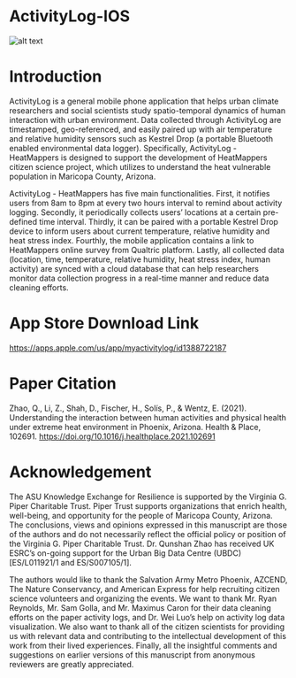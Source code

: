 # ActivityLog-IOS


![alt text](https://github.com/Ziqi-Li/ActivityLog-IOS/blob/master/Images/Bitmap.png)

# Introduction
ActivityLog is a general mobile phone application that helps urban climate researchers and social scientists study spatio-temporal dynamics of human interaction with urban environment. Data collected through ActivityLog are timestamped, geo-referenced, and easily paired up with air temperature and relative humidity sensors such as Kestrel Drop (a portable Bluetooth enabled environmental data logger). Specifically, ActivityLog - HeatMappers is designed to support the development of HeatMappers citizen science project, which utilizes to understand the heat vulnerable population in Maricopa County, Arizona. 

ActivityLog - HeatMappers has five main functionalities. First, it notifies users from 8am to 8pm at every two hours interval to remind about activity logging. Secondly, it periodically collects users’ locations at a certain pre-defined time interval. Thirdly, it can be paired with a portable Kestrel Drop device to inform users about current temperature, relative humidity and heat stress index. Fourthly, the mobile application contains a link to HeatMappers online survey from Qualtric platform. Lastly, all collected data (location, time, temperature, relative humidity, heat stress index, human activity) are synced with a cloud database that can help researchers monitor data collection progress in a real-time manner and reduce data cleaning efforts. 

# App Store Download Link
https://apps.apple.com/us/app/myactivitylog/id1388722187

# Paper Citation
Zhao, Q., Li, Z., Shah, D., Fischer, H., Solís, P., & Wentz, E. (2021). Understanding the interaction between human activities and physical health under extreme heat environment in Phoenix, Arizona. Health & Place, 102691. https://doi.org/10.1016/j.healthplace.2021.102691

# Acknowledgement
The ASU Knowledge Exchange for Resilience is supported by the Virginia G. Piper Charitable Trust. Piper Trust supports organizations that enrich health, well-being, and opportunity for the people of Maricopa County, Arizona. The conclusions, views and opinions expressed in this manuscript are those of the authors and do not necessarily reflect the official policy or position of the Virginia G. Piper Charitable Trust. Dr. Qunshan Zhao has received UK ESRC’s on-going support for the Urban Big Data Centre (UBDC) [ES/L011921/1 and ES/S007105/1].

The authors would like to thank the Salvation Army Metro Phoenix, AZCEND, The Nature Conservancy, and American Express for help recruiting citizen science volunteers and organizing the events. We want to thank Mr. Ryan Reynolds, Mr. Sam Golla, and Mr. Maximus Caron for their data cleaning efforts on the paper activity logs, and Dr. Wei Luo’s help on activity log data visualization. We also want to thank all of the citizen scientists for providing us with relevant data and contributing to the intellectual development of this work from their lived experiences. Finally, all the insightful comments and suggestions on earlier versions of this manuscript from anonymous reviewers are greatly appreciated.
